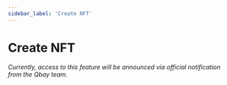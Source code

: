 ```yaml
---
sidebar_label: 'Create NFT'
---
```


# Create NFT

_Currently, access to this feature will be announced via official notification from the Qbay team._
